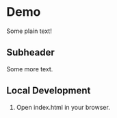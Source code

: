 # Demo

Some plain text!

## Subheader

Some more text.

## Local Development

1. Open index.html in your browser.
